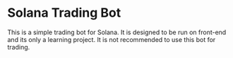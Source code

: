 # Solana Trading Bot

This is a simple trading bot for Solana. It is designed to be run on front-end and its only a learning project. It is not recommended to use this bot for trading.